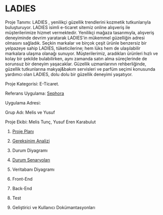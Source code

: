 
# LADIES

Proje Tanımı: LADIES , yenilikçi güzellik trendlerini kozmetik tutkunlarıyla buluşturuyor. LADIES isimli  e-ticaret sitemiz online alışveriş ile müşterilerimize hizmet vermektedir. Yenilikçi mağaza tasarımıyla, alışveriş deneyiminde devrim yaratarak LADIES'in mükemmel güzelliğin adresi olmasını sağladık. Seçkin markalar ve birçok çeşit ürünle benzersiz bir yelpazeye sahip LADIES, tüketicilerine; hem lüks hem de ulaşılabilir markalara ulaşma olanağı sunuyor. Müşterilerimiz, aradıkları ürünleri hızlı ve kolay bir şekilde bulabilirken, aynı zamanda satın alma süreçlerinde de sorunsuz bir deneyim yaşacaklar. Güzellik uzmanlarının rehberliğinde, güzellik tutkunlarına makyaj&bakım servisleri ve parfüm seçimi konusunda yardımcı olan LADIES, dolu dolu bir güzellik deneyimi yaşatıyor.


Proje Kategorisi: E-Ticaret.

Referans Uygulama: [Sephora](https://www.sephora.com.tr/)

Uygulama Adresi: 

Grup Adı: Melis ve Yusuf

Proje Ekibi: Melis Tunç, Yusuf Eren Karabulut

1. [Proje Planı](ProjePlani.md)

2. [Gereksinim Analizi](GereksinimAnalizi.md)

3. Durum Diyagramı

4. [Durum Senaryoları](DurumSenaryoları.md)

5. Veritabanı Diyagramı

6. Front-End

7. Back-End

8. Test

9. Geliştirici ve Kullanıcı Dokümantasyonları

